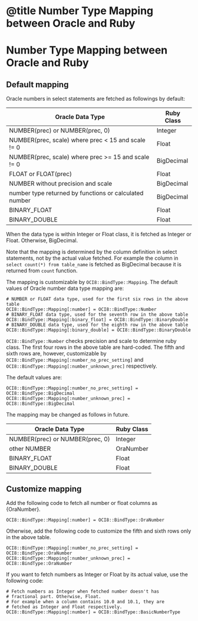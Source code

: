 # @title Number Type Mapping between Oracle and Ruby

Number Type Mapping between Oracle and Ruby
===========================================

Default mapping
---------------

Oracle numbers in select statements are fetched as followings by default:

| Oracle Data Type | Ruby Class |
|---|---|
| NUMBER(prec) or NUMBER(prec, 0) | Integer |
| NUMBER(prec, scale) where prec < 15 and scale != 0 | Float |
| NUMBER(prec, scale) where prec >= 15 and scale != 0 | BigDecimal |
| FLOAT or FLOAT(prec) | Float |
| NUMBER without precision and scale | BigDecimal |
| number type returned by functions or calculated number | BigDecimal |
| BINARY_FLOAT | Float |
| BINARY_DOUBLE | Float |

When the data type is within Integer or Float class, it is fetched
as Integer or Float. Otherwise, BigDecimal.

Note that the mapping is determined by the column definition in
select statements, not by the actual value fetched.
For example the column in `select count(*) from table_name` is
fetched as BigDecimal because it is returned from `count` function.

The mapping is customizable by `OCI8::BindType::Mapping`.
The default values of Oracle number data type mapping are:

    # NUMBER or FLOAT data type, used for the first six rows in the above table
    OCI8::BindType::Mapping[:number] = OCI8::BindType::Number
    # BINARY_FLOAT data type, used for the seventh row in the above table
    OCI8::BindType::Mapping[:binary_float] = OCI8::BindType::BinaryDouble
    # BINARY_DOUBLE data type, used for the eighth row in the above table
    OCI8::BindType::Mapping[:binary_double] = OCI8::BindType::BinaryDouble

`OCI8::BindType::Number` checks precision and scale to determine
ruby class. The first four rows in the above table are hard-coded.
The fifth and sixth rows are, however, customizable by
`OCI8::BindType::Mapping[:number_no_prec_setting]` and
`OCI8::BindType::Mapping[:number_unknown_prec]` respectively.

The default values are:

    OCI8::BindType::Mapping[:number_no_prec_setting] = OCI8::BindType::BigDecimal
    OCI8::BindType::Mapping[:number_unknown_prec] = OCI8::BindType::BigDecimal

The mapping may be changed as follows in future.

| Oracle Data Type | Ruby Class |
|---|---|
| NUMBER(prec) or NUMBER(prec, 0) | Integer |
| other NUMBER  | OraNumber |
| BINARY_FLOAT | Float |
| BINARY_DOUBLE | Float |

Customize mapping
-----------------

Add the following code to fetch all number or float columns as {OraNumber}.

    OCI8::BindType::Mapping[:number] = OCI8::BindType::OraNumber

Otherwise, add the following code to customize the fifth and sixth rows only
in the above table.

    OCI8::BindType::Mapping[:number_no_prec_setting] = OCI8::BindType::OraNumber
    OCI8::BindType::Mapping[:number_unknown_prec] = OCI8::BindType::OraNumber

If you want to fetch numbers as Integer or Float by its actual value, use
the following code:

    # Fetch numbers as Integer when fetched number doesn't has
    # fractional part. Otherwise, Float.
    # For example when a column contains 10.0 and 10.1, they are
    # fetched as Integer and Float respectively.
    OCI8::BindType::Mapping[:number] = OCI8::BindType::BasicNumberType
